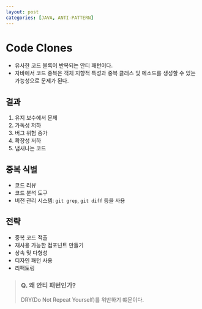 ```yaml
---
layout: post
categories: [JAVA, ANTI-PATTERN]
---
```


# Code Clones

- 유사한 코드 블록이 반복되는 안티 패턴이다.
- 자바에서 코드 중복은 객체 지향적 특성과 중복 클래스 및 메소드를 생성할 수 있는 가능성으로 문제가 된다.

## 결과
1. 유지 보수에서 문제
2. 가독성 저하
3. 버그 위험 증가
4. 확장성 저하
5. 냄새나는 코드 

## 중복 식별
- 코드 리뷰
- 코드 분석 도구
- 버전 관리 시스템: `git grep`, `git diff` 등을 사용

## 전략
- 중복 코드 적출
- 재사용 가능한 컴포넌트 만들기
- 상속 및 다형성
- 디자인 패턴 사용
- 리팩토링


> ### Q. 왜 안티 패턴인가?
> DRY(Do Not Repeat Yourself)를 위반하기 떄문이다.